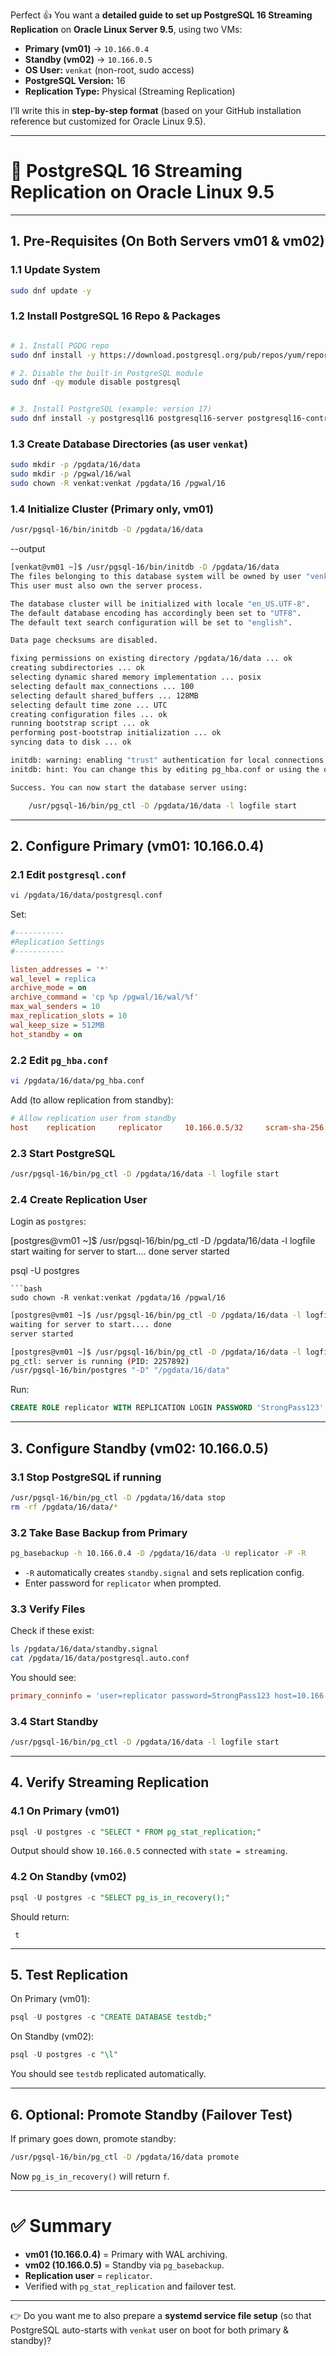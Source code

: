 Perfect 👍 You want a **detailed guide to set up PostgreSQL 16 Streaming Replication** on **Oracle Linux Server 9.5**, using two VMs:

* **Primary (vm01)** → `10.166.0.4`
* **Standby (vm02)** → `10.166.0.5`
* **OS User:** `venkat` (non-root, sudo access)
* **PostgreSQL Version:** 16
* **Replication Type:** Physical (Streaming Replication)

I’ll write this in **step-by-step format** (based on your GitHub installation reference but customized for Oracle Linux 9.5).

---

# 🚀 PostgreSQL 16 Streaming Replication on Oracle Linux 9.5

---

## **1. Pre-Requisites (On Both Servers vm01 & vm02)**

### 1.1 Update System

```bash
sudo dnf update -y
```

### 1.2 Install PostgreSQL 16 Repo & Packages

```bash

# 1. Install PGDG repo
sudo dnf install -y https://download.postgresql.org/pub/repos/yum/reporpms/EL-9-x86_64/pgdg-redhat-repo-latest.noarch.rpm

# 2. Disable the built-in PostgreSQL module
sudo dnf -qy module disable postgresql


# 3. Install PostgreSQL (example: version 17)
sudo dnf install -y postgresql16 postgresql16-server postgresql16-contrib

```

### 1.3 Create Database Directories (as user `venkat`)

```bash
sudo mkdir -p /pgdata/16/data
sudo mkdir -p /pgwal/16/wal
sudo chown -R venkat:venkat /pgdata/16 /pgwal/16
```

### 1.4 Initialize Cluster (Primary only, vm01)

```bash
/usr/pgsql-16/bin/initdb -D /pgdata/16/data
```
--output
```sh
[venkat@vm01 ~]$ /usr/pgsql-16/bin/initdb -D /pgdata/16/data
The files belonging to this database system will be owned by user "venkat".
This user must also own the server process.

The database cluster will be initialized with locale "en_US.UTF-8".
The default database encoding has accordingly been set to "UTF8".
The default text search configuration will be set to "english".

Data page checksums are disabled.

fixing permissions on existing directory /pgdata/16/data ... ok
creating subdirectories ... ok
selecting dynamic shared memory implementation ... posix
selecting default max_connections ... 100
selecting default shared_buffers ... 128MB
selecting default time zone ... UTC
creating configuration files ... ok
running bootstrap script ... ok
performing post-bootstrap initialization ... ok
syncing data to disk ... ok

initdb: warning: enabling "trust" authentication for local connections
initdb: hint: You can change this by editing pg_hba.conf or using the option -A, or --auth-local and --auth-host, the next time you run initdb.

Success. You can now start the database server using:

    /usr/pgsql-16/bin/pg_ctl -D /pgdata/16/data -l logfile start

```
---

## **2. Configure Primary (vm01: 10.166.0.4)**

### 2.1 Edit `postgresql.conf`

```bash
vi /pgdata/16/data/postgresql.conf
```

Set:

```ini
#-----------
#Replication Settings
#-----------

listen_addresses = '*'
wal_level = replica
archive_mode = on
archive_command = 'cp %p /pgwal/16/wal/%f'
max_wal_senders = 10
max_replication_slots = 10
wal_keep_size = 512MB
hot_standby = on
```

### 2.2 Edit `pg_hba.conf`

```bash
vi /pgdata/16/data/pg_hba.conf
```

Add (to allow replication from standby):

```ini
# Allow replication user from standby
host    replication     replicator     10.166.0.5/32     scram-sha-256
```

### 2.3 Start PostgreSQL

```bash
/usr/pgsql-16/bin/pg_ctl -D /pgdata/16/data -l logfile start
```

### 2.4 Create Replication User

Login as `postgres`:

[postgres@vm01 ~]$ /usr/pgsql-16/bin/pg_ctl -D /pgdata/16/data -l logfile start
waiting for server to start.... done
server started

psql -U postgres
```
```bash
sudo chown -R venkat:venkat /pgdata/16 /pgwal/16
```
```bash
[postgres@vm01 ~]$ /usr/pgsql-16/bin/pg_ctl -D /pgdata/16/data -l logfile start
waiting for server to start.... done
server started

[postgres@vm01 ~]$ /usr/pgsql-16/bin/pg_ctl -D /pgdata/16/data -l logfile status
pg_ctl: server is running (PID: 2257892)
/usr/pgsql-16/bin/postgres "-D" "/pgdata/16/data"
```

Run:

```sql
CREATE ROLE replicator WITH REPLICATION LOGIN PASSWORD 'StrongPass123';
```

---

## **3. Configure Standby (vm02: 10.166.0.5)**

### 3.1 Stop PostgreSQL if running

```bash
/usr/pgsql-16/bin/pg_ctl -D /pgdata/16/data stop
rm -rf /pgdata/16/data/*
```

### 3.2 Take Base Backup from Primary

```bash
pg_basebackup -h 10.166.0.4 -D /pgdata/16/data -U replicator -P -R
```

* `-R` automatically creates `standby.signal` and sets replication config.
* Enter password for `replicator` when prompted.

### 3.3 Verify Files

Check if these exist:

```bash
ls /pgdata/16/data/standby.signal
cat /pgdata/16/data/postgresql.auto.conf
```

You should see:

```ini
primary_conninfo = 'user=replicator password=StrongPass123 host=10.166.0.4 port=5432 sslmode=prefer sslcompression=0'
```

### 3.4 Start Standby

```bash
/usr/pgsql-16/bin/pg_ctl -D /pgdata/16/data -l logfile start
```

---

## **4. Verify Streaming Replication**

### 4.1 On Primary (vm01)

```sql
psql -U postgres -c "SELECT * FROM pg_stat_replication;"
```

Output should show `10.166.0.5` connected with `state = streaming`.

### 4.2 On Standby (vm02)

```sql
psql -U postgres -c "SELECT pg_is_in_recovery();"
```

Should return:

```text
 t
```

---

## **5. Test Replication**

On Primary (vm01):

```sql
psql -U postgres -c "CREATE DATABASE testdb;"
```

On Standby (vm02):

```sql
psql -U postgres -c "\l"
```

You should see `testdb` replicated automatically.

---

## **6. Optional: Promote Standby (Failover Test)**

If primary goes down, promote standby:

```bash
/usr/pgsql-16/bin/pg_ctl -D /pgdata/16/data promote
```

Now `pg_is_in_recovery()` will return `f`.

---

# ✅ Summary

* **vm01 (10.166.0.4)** = Primary with WAL archiving.
* **vm02 (10.166.0.5)** = Standby via `pg_basebackup`.
* **Replication user** = `replicator`.
* Verified with `pg_stat_replication` and failover test.

---

👉 Do you want me to also prepare a **systemd service file setup** (so that PostgreSQL auto-starts with `venkat` user on boot for both primary & standby)?
